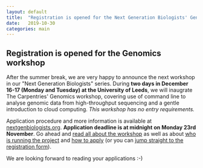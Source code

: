 ```yaml
---
layout: default
title:  "Registration is opened for the Next Generation Biologists' Genomics workshop"
date:   2019-10-30
categories: main
---
```


## Registration is opened for the Genomics workshop

After the summer break, we are very happy to announce the next workshop in our "Next Generation Biologists" series. During **two days in December 16-17 (Monday and Tuesday) at the University of Leeds**, we will inaugrate The Carpentries' Genomics workshop, covering use of command line to analyse genomic data from high-throughput sequencing and a gentle introduction to cloud computing. _This workshop has no entry requirements._

Application procedure and more information is available at [nextgenbiologists.org](http://nextgenbiologists.org). **Application deadline is at midnight on Monday 23rd November**. Go ahead and [read all about the workshop](/workshops/) as well as about [who is running the project](/about/) and [how to apply](/application/) (or you can [jump straight to the registration form](https://forms.gle/oAxNbNuZf6ZzucKR7)).

We are looking forward to reading your applications :-)
